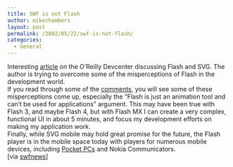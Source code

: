 ```yaml
---
title: SWF is not Flash
author: mikechambers
layout: post
permalink: /2002/05/22/swf-is-not-flash/
categories:
  - General
---
```



Interesting [article][1] on the O&#8217;Reilly Devcenter discussing Flash and SVG. The author is trying to overcome some of the misperceptions of Flash in the development world.  
If you read through some of the [comments][2], you will see some of these misperceptions come up, especially the &#8220;Flash is just an animation tool and can&#8217;t be used for applications&#8221; argument. This may&nbsp;have been true with Flash 3, and maybe Flash 4, but with Flash MX I can&nbsp;create a very complex, functional UI in about 5 minutes, and focus my development efforts on making my application work.  
Finally, while SVG mobile may hold great promise for the future, the Flash player is in the mobile space today with players for numerous mobile devices, including [Pocket PCs][3] and Nokia Communicators.  
[via [swfnews][4]]

 [1]: http://www.oreillynet.com/pub/a/javascript/2002/05/24/swf_not_flash.html
 [2]: http://www.oreillynet.com/cs/user/view/cs_msg/7358
 [3]: http://radio.weblogs.com/0106797/2002/05/21.html#a95
 [4]: http://swfnews.com/articles/02/05/22/1414201.shtml